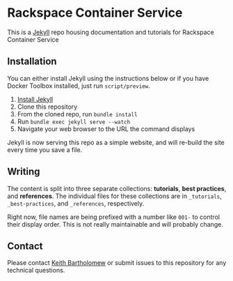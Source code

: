 # Rackspace Container Service

This is a [Jekyll](http://jekyllrb.com/) repo housing documentation and tutorials for Rackspace Container Service

## Installation
You can either install Jekyll using the instructions below or if you have Docker Toolbox installed, just run `script/preview`.

1. [Install Jekyll](http://jekyllrb.com/docs/installation/)
1. Clone this repository
1. From the cloned repo, run `bundle install`
1. Run `bundle exec jekyll serve --watch`
1. Navigate your web browser to the URL the command displays

Jekyll is now serving this repo as a simple website, and will re-build the site every time you save a file.

## Writing

The content is split into three separate collections: **tutorials**, **best practices**, and **references**. The individual files for these collections are in `_tutorials`, `_best-practices`, and `_references`, respectively.

Right now, file names are being prefixed with a number like `001-` to control their display order. This is not really maintainable and will probably change.

## Contact

Please contact [Keith Bartholomew](https://github.com/ktbartholomew) or submit issues to this repository for any technical questions.
